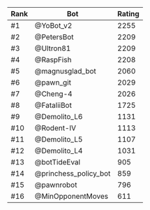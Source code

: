 Rank|Bot|Rating
---|---|---
#1|@YoBot_v2|2255
#2|@PetersBot|2209
#3|@Ultron81|2209
#4|@RaspFish|2208
#5|@magnusglad_bot|2060
#6|@pawn_git|2029
#7|@Cheng-4|2026
#8|@FataliiBot|1725
#9|@Demolito_L6|1131
#10|@Rodent-IV|1113
#11|@Demolito_L5|1107
#12|@Demolito_L4|1031
#13|@botTideEval|905
#14|@princhess_policy_bot|859
#15|@pawnrobot|796
#16|@MinOpponentMoves|611
